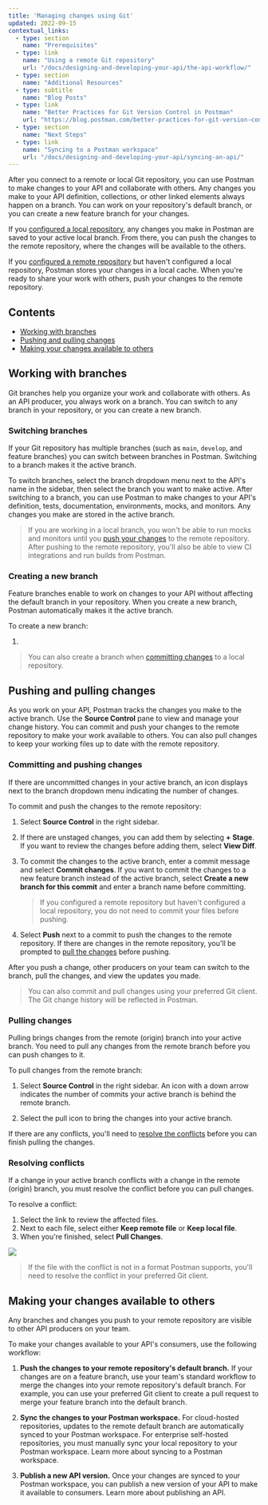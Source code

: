 ```yaml
---
title: 'Managing changes using Git'
updated: 2022-09-15
contextual_links:
  - type: section
    name: "Prerequisites"
  - type: link
    name: "Using a remote Git repository"
    url: "/docs/designing-and-developing-your-api/the-api-workflow/"
  - type: section
    name: "Additional Resources"
  - type: subtitle
    name: "Blog Posts"
  - type: link
    name: "Better Practices for Git Version Control in Postman"
    url: "https://blog.postman.com/better-practices-for-git-version-control-in-postman/"
  - type: section
    name: "Next Steps"
  - type: link
    name: "Syncing to a Postman workspace"
    url: "/docs/designing-and-developing-your-api/syncing-an-api/"
---
```


After you connect to a remote or local Git repository, you can use Postman to make changes to your API and collaborate with others. Any changes you make to your API definition, collections, or other linked elements always happen on a branch. You can work on your repository's default branch, or you can create a new feature branch for your changes.

If you [configured a local repository](/docs/designing-and-developing-your-api/versioning-an-api/using-local-git-repo/), any changes you make in Postman are saved to your active local branch. From there, you can push the changes to the remote repository, where the changes will be available to the others.

If you [configured a remote repository](/docs/designing-and-developing-your-api/versioning-an-api/using-external-git-repo/) but haven't configured a local repository, Postman stores your changes in a local cache. When you're ready to share your work with others, push your changes to the remote repository.

## Contents

* [Working with branches](#working-with-branches)
* [Pushing and pulling changes](#pushing-and-pulling-changes)
* [Making your changes available to others](#making-your-changes-available-to-others)

## Working with branches

Git branches help you organize your work and collaborate with others. As an API producer, you always work on a branch. You can switch to any branch in your repository, or you can create a new branch.

### Switching branches

If your Git repository has multiple branches (such as `main`, `develop`, and feature branches) you can switch between branches in Postman. Switching to a branch makes it the active branch.

To switch branches, select the branch dropdown menu next to the API's name in the sidebar, then select the branch you want to make active. After switching to a branch, you can use Postman to make changes to your API's definition, tests, documentation, environments, mocks, and monitors. Any changes you make are stored in the active branch.

<!-- TO DO: VERIFY STEPS, ADD SCREENSHOT -->

> If you are working in a local branch, you won't be able to run mocks and monitors until you [push your changes](#committing-and-pushing-changes) to the remote repository. After pushing to the remote repository, you'll also be able to view CI integrations and run builds from Postman.

### Creating a new branch

Feature branches enable to work on changes to your API without affecting the default branch in your repository. When you create a new branch, Postman automatically makes it the active branch.

To create a new branch:

1.

<!-- TO DO: ADD STEPS, ADD SCREENSHOT -->

> You can also create a branch when [committing changes](#committing-and-pushing-changes) to a local repository.

## Pushing and pulling changes

As you work on your API, Postman tracks the changes you make to the active branch. Use the **Source Control** pane to view and manage your change history. You can commit and push your changes to the remote repository to make your work available to others. You can also pull changes to keep your working files up to date with the remote repository.

<!-- TO DO: ADD SCREENSHOT OF SOURCE CONTROL PANE -->

### Committing and pushing changes

If there are uncommitted changes in your active branch, an icon displays next to the branch dropdown menu indicating the number of changes.

To commit and push the changes to the remote repository:

1. Select <!-- TO DO: ADD SOURCE CONTROL ICON --> **Source Control** in the right sidebar.
1. If there are unstaged changes, you can add them by selecting **+ Stage**. If you want to review the changes before adding them, select **View Diff**.
1. To commit the changes to the active branch, enter a commit message and select **Commit changes**. If you want to commit the changes to a new feature branch instead of the active branch, select **Create a new branch for this commit** and enter a branch name before committing.

    > If you configured a remote repository but haven't configured a local repository, you do not need to commit your files before pushing.

1. Select **Push** next to a commit to push the changes to the remote repository. If there are changes in the remote repository, you'll be prompted to [pull the changes](#pulling-changes) before pushing.

<!-- TO DO: VALIDATE STEPS, ADD SCREENSHOT -->

After you push a change, other producers on your team can switch to the branch, pull the changes, and view the updates you made.

> You can also commit and pull changes using your preferred Git client. The Git change history will be reflected in Postman.

### Pulling changes

Pulling brings changes from the remote (origin) branch into your active branch. You need to pull any changes from the remote branch before you can push changes to it.

To pull changes from the remote branch:

1. Select <!-- TO DO: ADD SOURCE CONTROL ICON --> **Source Control** in the right sidebar. An icon with a down arrow indicates the number of commits your active branch is behind the remote branch.

1. Select the pull icon to bring the changes into your active branch.

<!-- TO DO: VALIDATE STEPS, ADD SCREENSHOT -->

If there are any conflicts, you'll need to [resolve the conflicts](#resolving-conflicts) before you can finish pulling the changes.

### Resolving conflicts

If a change in your active branch conflicts with a change in the remote (origin) branch, you must resolve the conflict before you can pull changes.

To resolve a conflict:

1. Select the link to review the affected files.
1. Next to each file, select either **Keep remote file** or **Keep local file**.
1. When you're finished, select **Pull Changes**.

<!-- TO DO: VALIDATE STEPS, ADD SCREENSHOT -->

![](https://assets.postman.com/postman-docs/api-builder-pull-changes-conflict.jpg)

> If the file with the conflict is not in a format Postman supports, you'll need to resolve the conflict in your preferred Git client.

## Making your changes available to others

Any branches and changes you push to your remote repository are visible to other API producers on your team.

To make your changes available to your API's consumers, use the following workflow:

1. **Push the changes to your remote repository's default branch.** If your changes are on a feature branch, use your team's standard workflow to merge the changes into your remote repository's default branch. For example, you can use your preferred Git client to create a pull request to merge your feature branch into the default branch.

1. **Sync the changes to your Postman workspace.** For cloud-hosted repositories, updates to the remote default branch are automatically synced to your Postman workspace. For enterprise self-hosted repositories, you must manually sync your local repository to your Postman workspace. Learn more about syncing to a Postman workspace. <!-- TO DO: ADD LINK TO SYNCING PAGE -->

1. **Publish a new API version.** Once your changes are synced to your Postman workspace, you can publish a new version of your API to make it available to consumers. Learn more about publishing an API. <!-- TO DO: ADD LINK TO PUBLISHING PAGE -->
